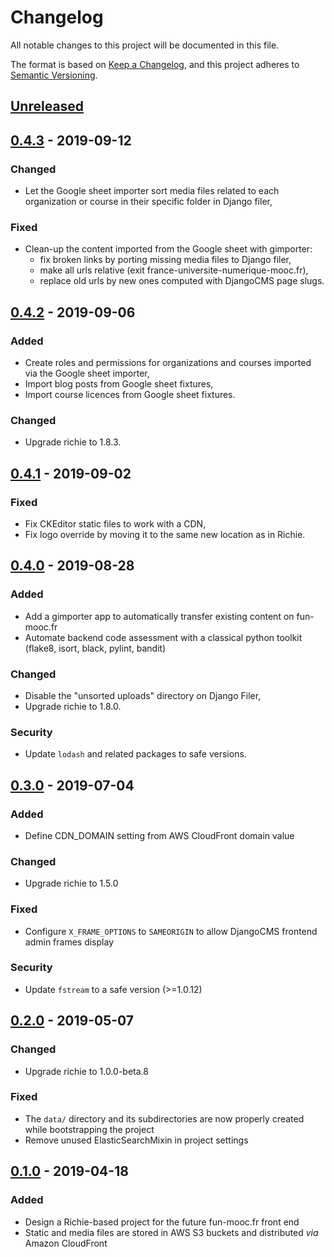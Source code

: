 # Changelog

All notable changes to this project will be documented in this file.

The format is based on [Keep a Changelog](https://keepachangelog.com/en/1.0.0/),
and this project adheres to [Semantic
Versioning](https://semver.org/spec/v2.0.0.html).

## [Unreleased]

## [0.4.3] - 2019-09-12

### Changed

- Let the Google sheet importer sort media files related to each organization
  or course in their specific folder in Django filer,

### Fixed

- Clean-up the content imported from the Google sheet with gimporter:
  * fix broken links by porting missing media files to Django filer,
  * make all urls relative (exit france-universite-numerique-mooc.fr),
  * replace old urls by new ones computed with DjangoCMS page slugs.

## [0.4.2] - 2019-09-06

### Added

- Create roles and permissions for organizations and courses imported via the
  Google sheet importer,
- Import blog posts from Google sheet fixtures,
- Import course licences from Google sheet fixtures.

### Changed

- Upgrade richie to 1.8.3.

## [0.4.1] - 2019-09-02

### Fixed

- Fix CKEditor static files to work with a CDN,
- Fix logo override by moving it to the same new location as in Richie.

## [0.4.0] - 2019-08-28

### Added

- Add a gimporter app to automatically transfer existing content on fun-mooc.fr
- Automate backend code assessment with a classical python toolkit (flake8,
  isort, black, pylint, bandit)

### Changed

- Disable the "unsorted uploads" directory on Django Filer,
- Upgrade richie to 1.8.0.

### Security

- Update `lodash` and related packages to safe versions.

## [0.3.0] - 2019-07-04

### Added

- Define CDN_DOMAIN setting from AWS CloudFront domain value

### Changed

- Upgrade richie to 1.5.0

### Fixed

- Configure `X_FRAME_OPTIONS` to `SAMEORIGIN` to allow DjangoCMS frontend admin
  frames display

### Security

- Update `fstream` to a safe version (>=1.0.12)

## [0.2.0] - 2019-05-07

### Changed

- Upgrade richie to 1.0.0-beta.8

### Fixed

- The `data/` directory and its subdirectories are now properly created while
  bootstrapping the project
- Remove unused ElasticSearchMixin in project settings

## [0.1.0] - 2019-04-18

### Added

- Design a Richie-based project for the future fun-mooc.fr front end
- Static and media files are stored in AWS S3 buckets and distributed _via_
  Amazon CloudFront

[unreleased]: https://github.com/openfun/fun-mooc/compare/v0.4.3...HEAD
[0.4.3]: https://github.com/openfun/fun-mooc/compare/v0.4.2...v0.4.3
[0.4.2]: https://github.com/openfun/fun-mooc/compare/v0.4.1...v0.4.2
[0.4.1]: https://github.com/openfun/fun-mooc/compare/v0.4.0...v0.4.1
[0.4.0]: https://github.com/openfun/fun-mooc/compare/v0.3.0...v0.4.0
[0.3.0]: https://github.com/openfun/fun-mooc/compare/v0.2.0...v0.3.0
[0.2.0]: https://github.com/openfun/fun-mooc/compare/v0.1.0...v0.2.0
[0.1.0]: https://github.com/openfun/fun-mooc/releases/tag/v0.1.0
